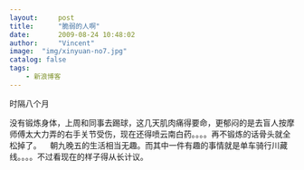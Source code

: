 ```yaml
---
layout:     post
title:      "脆弱的人啊"
date:       2009-08-24 10:48:02
author:     "Vincent"
image:  "img/xinyuan-no7.jpg"
catalog: false
tags:
    - 新浪博客
---
```



时隔八个月

没有锻炼身体，上周和同事去踢球，这几天肌肉痛得要命，更郁闷的是去盲人按摩
师傅太大力弄的右手关节受伤，现在还得喷云南白药。。。。再不锻炼的话骨头就全松掉了。
  
朝九晚五的生活相当无趣。而其中一件有趣的事情就是单车骑行川藏线。。。。不过看现在的样子得从长计议。
   




